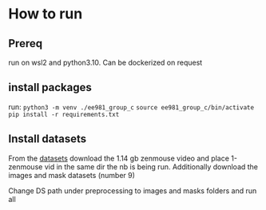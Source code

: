 # How to run
## Prereq
run on wsl2 and python3.10. Can be dockerized on request
## install packages
run: 
`python3 -m venv ./ee981_group_c`
`source ee981_group_c/bin/activate`
`pip install -r requirements.txt`
## Install datasets
From the [datasets](https://ieee-dataport.org/open-access/flame-dataset-aerial-imagery-pile-burn-detection-using-drones-uavs) download the 1.14 gb zenmouse video and place 1-zenmouse vid in the same dir the nb is being run. Additionally download the images and mask datasets (number 9)

Change DS path under preprocessing to images and masks folders and run all
